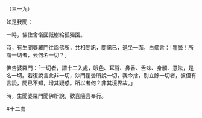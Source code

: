（三一九）

如是我聞：

一時，佛住舍衛國祇樹給孤獨園。

時，有生聞婆羅門往詣佛所，共相問訊，問訊已，退坐一面，白佛言：「瞿曇！所謂一切者，云何名一切？」

佛告婆羅門：「一切者，謂十二入處，眼色、耳聲、鼻香、舌味、身觸、意法，是名一切。若復說言此非一切，沙門瞿曇所說一切，我今捨，別立餘一切者，彼但有言說，問已不知，增其疑惑。所以者何？非其境界故。」

時，生聞婆羅門聞佛所說，歡喜隨喜奉行。




#十二處
